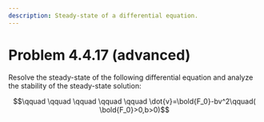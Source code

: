 ```yaml
---
description: Steady-state of a differential equation.
---
```


# Problem 4.4.17 (advanced)

Resolve the steady-state of the following differential equation and analyze the stability of the steady-state solution:

$$\qquad \qquad \qquad \qquad \qquad \dot{ν}=\bold{F_0}-bv^2\qquad( \bold{F_0}>0,b>0)$$
